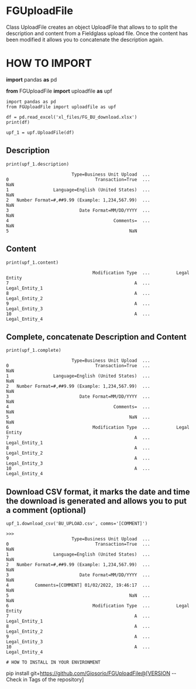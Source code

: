 # FGUploadFile
Class UploadFile creates an object UploadFile that allows to to split the description and content from a Fieldglass upload file. Once the content has been modified it allows you to concatenate the description again.


# HOW TO IMPORT
**import** pandas **as** pd

**from** FGUploadFile **import** uploadfile **as** upf
```
import pandas as pd
from FGUploadFile import uploadfile as upf

df = pd.read_excel('xl_files/FG_BU_download.xlsx')
print(df)

upf_1 = upf.UploadFile(df)
```

## Description
```
print(upf_1.description)

                         Type=Business Unit Upload  ...                              
0                                 Transaction=True  ...                   NaN
1                 Language=English (United States)  ...                   NaN
2   Number Format=#,##9.99 (Example: 1,234,567.99)  ...                   NaN
3                           Date Format=MM/DD/YYYY  ...                   NaN
4                                        Comments=  ...                   NaN
5                                              NaN  
```

## Content
```
print(upf_1.content)

                                 Modification Type  ...          Legal Entity
7                                                A  ...        Legal_Entity_1
8                                                A  ...        Legal_Entity_2
9                                                A  ...        Legal_Entity_3
10                                               A  ...        Legal_Entity_4
```


## Complete, concatenate Description and Content
```
print(upf_1.complete)

                         Type=Business Unit Upload  ...                              
0                                 Transaction=True  ...                   NaN
1                 Language=English (United States)  ...                   NaN
2   Number Format=#,##9.99 (Example: 1,234,567.99)  ...                   NaN
3                           Date Format=MM/DD/YYYY  ...                   NaN
4                                        Comments=  ...                   NaN
5                                              NaN  ...                   NaN
6                                Modification Type  ...          Legal Entity
7                                                A  ...        Legal_Entity_1
8                                                A  ...        Legal_Entity_2
9                                                A  ...        Legal_Entity_3
10                                               A  ...        Legal_Entity_4
```

## Download CSV format, it marks the date and time the download is generated and allows you to put a comment (optional)
```
upf_1.download_csv('BU_UPLOAD.csv', comms='[COMMENT]')

>>>
                         Type=Business Unit Upload  ...                              
0                                 Transaction=True  ...                   NaN
1                 Language=English (United States)  ...                   NaN
2   Number Format=#,##9.99 (Example: 1,234,567.99)  ...                   NaN
3                           Date Format=MM/DD/YYYY  ...                   NaN
4          Comments=[COMMENT] 01/02/2022, 19:46:17  ...                   NaN
5                                              NaN  ...                   NaN
6                                Modification Type  ...          Legal Entity
7                                                A  ...        Legal_Entity_1
8                                                A  ...        Legal_Entity_2
9                                                A  ...        Legal_Entity_3
10                                               A  ...        Legal_Entity_4
```


```
# HOW TO INSTALL IN YOUR ENVIRONMENT

```
pip install git+https://github.com/Giosorio/FGUploadFile@[VERSION -- Check in Tags of the repository]
```
